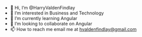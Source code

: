 - 👋 Hi, I’m @HarryValdenFindlay
- 👀 I’m interested in Business and Technology
- 🌱 I’m currently learning Angular
- 💞️ I’m looking to collaborate on Angular
- 📫 How to reach me email me at hvaldenfindlay@gmail.com

<!---
HarryValdenFindlay/HarryValdenFindlay is a ✨ special ✨ repository because its `README.md` (this file) appears on your GitHub profile.
You can click the Preview link to take a look at your changes.
--->
